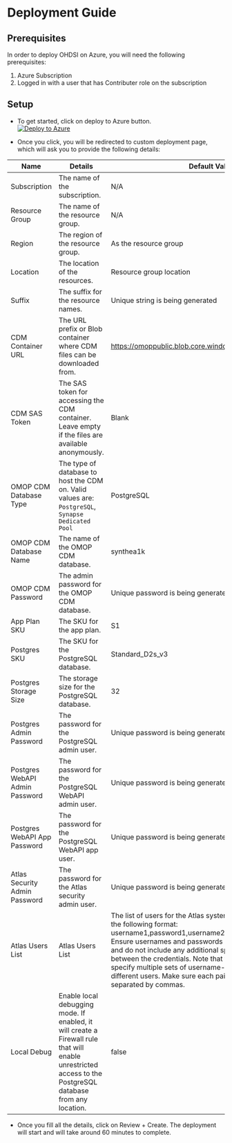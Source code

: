 # Deployment Guide

## Prerequisites

In order to deploy OHDSI on Azure, you will need the following prerequisites:

1. Azure Subscription
2. Logged in with a user that has Contributer role on the subscription

## Setup

* To get started, click on deploy to Azure button. \
[![Deploy to Azure](https://aka.ms/deploytoazurebutton)](https://portal.azure.com/#create/Microsoft.Template/uri/https%3A%2F%2Fraw.githubusercontent.com%2Fmicrosoft%2FOHDSIonAzure%2Fmain%2Finfra%2Farm_output%2Fmain.json)

* Once you click, you will be redirected to custom deployment page, which will ask you to provide the following details:

| Name                          | Details                                                                                                       | Default Value                                                 |
|-------------------------------|---------------------------------------------------------------------------------------------------------------|---------------------------------------------------------------|
| Subscription                  | The name of the subscription.                                                                                 | N/A                                                           |
| Resource Group                | The name of the resource group.                                                                               | N/A                                                           |
| Region                        | The region of the resource group.                                                                             | As the resource group                                         |
| Location                      | The location of the resources.                                                                                | Resource group location                                       |
| Suffix                        | The suffix for the resource names.                                                                            | Unique string is being generated                              |
| CDM Container URL             | The URL prefix or Blob container where CDM files can be downloaded from.                                      | <https://omoppublic.blob.core.windows.net/shared/synthea1k/> |
| CDM SAS Token                 | The SAS token for accessing the CDM container. Leave empty if the files are available anonymously.            | Blank                                                         |
| OMOP CDM Database Type        | The type of database to host the CDM on. Valid values are: `PostgreSQL`, `Synapse Dedicated Pool`             | PostgreSQL                                                    |
| OMOP CDM Database Name        | The name of the OMOP CDM database.                                                                            | synthea1k                                                     |
| OMOP CDM Password             | The admin password for the OMOP CDM database.                                                                 | Unique password is being generated                            |
| App Plan SKU                  | The SKU for the app plan.                                                                                     | S1                                                            |
| Postgres SKU                  | The SKU for the PostgreSQL database.                                                                          | Standard_D2s_v3                                               |
| Postgres Storage Size         | The storage size for the PostgreSQL database.                                                                 | 32                                                            |
| Postgres Admin Password       | The password for the PostgreSQL admin user.                                                                   | Unique password is being generated                            |
| Postgres WebAPI Admin Password| The password for the PostgreSQL WebAPI admin user.                                                            | Unique password is being generated                            |
| Postgres WebAPI App Password  | The password for the PostgreSQL WebAPI app user.                                                              | Unique password is being generated                            |
| Atlas Security Admin Password | The password for the Atlas security admin user.                                                               | Unique password is being generated                            |
| Atlas Users List             | Atlas Users List              | The list of users for the Atlas system should be provided in the following format: username1,password1,username2,password2' and so on. Ensure usernames and passwords are in the correct order and do not include any additional spaces or characters between the credentials. Note that this format allows you to specify multiple sets of username-password pairs for different users. Make sure each pair is properly formatted and separated by commas. | None                                                          |None                                                          |
| Local Debug                   | Enable local debugging mode. If enabled, it will create a Firewall rule that will enable unrestricted access to the PostgreSQL database from any location.    | false                                                         |

* Once you fill all the details, click on Review + Create. The deployment will start and will take around 60 minutes to complete.
